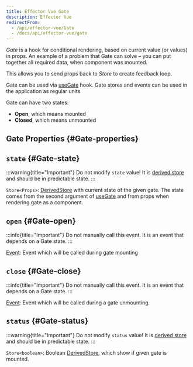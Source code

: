 ```yaml
---
title: Effector Vue Gate
description: Effector Vue
redirectFrom:
  - /api/effector-vue/Gate
  - /docs/api/effector-vue/gate
---
```


_Gate_ is a hook for conditional rendering, based on current value (or values) in props. An example of a problem that Gate can solve – you can put together all required data, when component was mounted.

This allows you to send props back to _Store_ to create feedback loop.

Gate can be used via [useGate](/en/api/effector-vue/useGate) hook. Gate stores and events can be used in the application as regular units

Gate can have two states:

- **Open**, which means mounted
- **Closed**, which means unmounted

## Gate Properties {#Gate-properties}

## `state` {#Gate-state}

:::warning{title="Important"}
Do not modify `state` value! It is [derived store](/en/api/effector/Store#readonly) and should be in predictable state.
:::

`Store<Props>`: [DerivedStore](/en/api/effector/Store#readonly) with current state of the given gate. The state comes from the second argument of [useGate](/en/api/effector-vue/useGate) and from props when rendering gate as a component.

## `open` {#Gate-open}

:::info{title="Important"}
Do not manually call this event. It is an event that depends on a Gate state.
:::

[Event<Props>](/en/api/effector/Event): Event which will be called during gate mounting

## `close` {#Gate-close}

:::info{title="Important"}
Do not manually call this event. It is an event that depends on a Gate state.
:::

[Event<Props>](/en/api/effector/Event): Event which will be called during a gate unmounting.

## `status` {#Gate-status}

:::warning{title="Important"}
Do not modify `status` value! It is [derived store](/en/api/effector/Store#readonly) and should be in predictable state.
:::

`Store<boolean>`: Boolean [DerivedStore](/en/api/effector/Store#readonly), which show if given gate is mounted.
